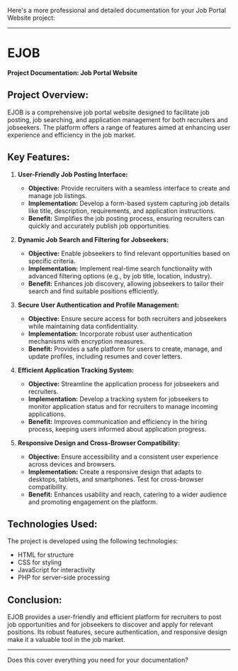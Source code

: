 Here's a more professional and detailed documentation for your Job Portal Website project:

---

# EJOB
**Project Documentation: Job Portal Website**

## Project Overview:
EJOB is a comprehensive job portal website designed to facilitate job posting, job searching, and application management for both recruiters and jobseekers. The platform offers a range of features aimed at enhancing user experience and efficiency in the job market.

## Key Features:

1. **User-Friendly Job Posting Interface:**
   - **Objective:** Provide recruiters with a seamless interface to create and manage job listings.
   - **Implementation:** Develop a form-based system capturing job details like title, description, requirements, and application instructions.
   - **Benefit:** Simplifies the job posting process, ensuring recruiters can quickly and accurately publish job opportunities.

2. **Dynamic Job Search and Filtering for Jobseekers:**
   - **Objective:** Enable jobseekers to find relevant opportunities based on specific criteria.
   - **Implementation:** Implement real-time search functionality with advanced filtering options (e.g., by job title, location, industry).
   - **Benefit:** Enhances job discovery, allowing jobseekers to tailor their search and find suitable positions efficiently.

3. **Secure User Authentication and Profile Management:**
   - **Objective:** Ensure secure access for both recruiters and jobseekers while maintaining data confidentiality.
   - **Implementation:** Incorporate robust user authentication mechanisms with encryption measures.
   - **Benefit:** Provides a safe platform for users to create, manage, and update profiles, including resumes and cover letters.

4. **Efficient Application Tracking System:**
   - **Objective:** Streamline the application process for jobseekers and recruiters.
   - **Implementation:** Develop a tracking system for jobseekers to monitor application status and for recruiters to manage incoming applications.
   - **Benefit:** Improves communication and efficiency in the hiring process, keeping users informed about application progress.

5. **Responsive Design and Cross-Browser Compatibility:**
   - **Objective:** Ensure accessibility and a consistent user experience across devices and browsers.
   - **Implementation:** Create a responsive design that adapts to desktops, tablets, and smartphones. Test for cross-browser compatibility.
   - **Benefit:** Enhances usability and reach, catering to a wider audience and promoting engagement on the platform.

## Technologies Used:
The project is developed using the following technologies:
- HTML for structure
- CSS for styling
- JavaScript for interactivity
- PHP for server-side processing

## Conclusion:
EJOB provides a user-friendly and efficient platform for recruiters to post job opportunities and for jobseekers to discover and apply for relevant positions. Its robust features, secure authentication, and responsive design make it a valuable tool in the job market.

---

Does this cover everything you need for your documentation?
